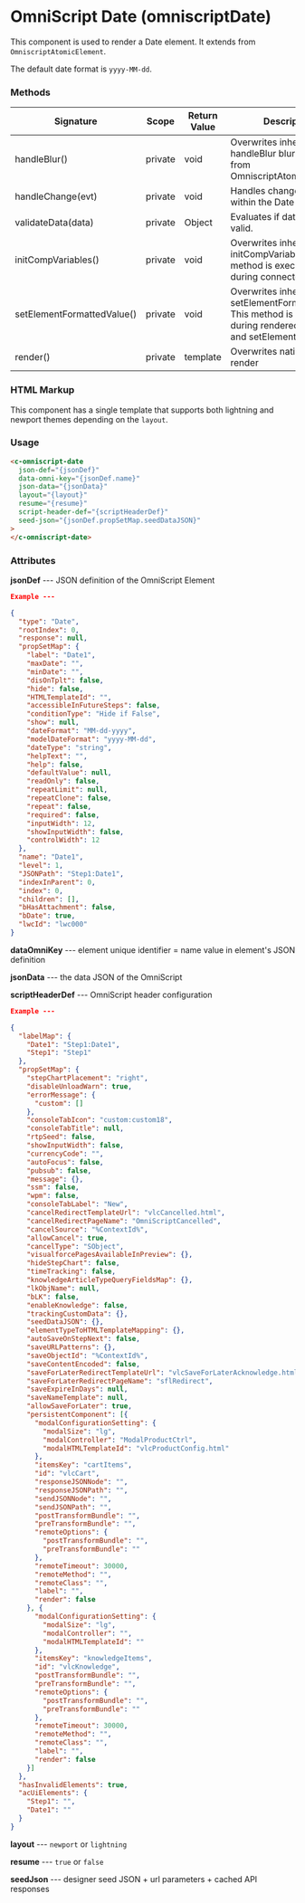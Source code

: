 # OmniScript Date (omniscriptDate)

This component is used to render a Date element. It extends from `OmniscriptAtomicElement`.

The default date format is `yyyy-MM-dd`.

### Methods

| Signature                  | Scope   | Return Value | Description                                                                                                         |
| -------------------------- | ------- | ------------ | ------------------------------------------------------------------------------------------------------------------- |
| handleBlur()               | private | void         | Overwrites inherited handleBlur blur handler from OmniscriptAtomicElement.                                          |
| handleChange(evt)          | private | void         | Handles changes made within the Date component.                                                                     |
| validateData(data)         | private | Object       | Evaluates if date data is valid.                                                                                    |
| initCompVariables()        | private | void         | Overwrites inherited initCompVariables. This method is executed once during connectedCallback.                      |
| setElementFormattedValue() | private | void         | Overwrites inherited setElementFormattedValue. This method is executed during renderedCallback and setElementValue. |
| render()                   | private | template     | Overwrites native LWC render                                                                                        |

### HTML Markup

This component has a single template that supports both lightning and newport themes depending on the `layout`.

### Usage

```html
<c-omniscript-date
  json-def="{jsonDef}"
  data-omni-key="{jsonDef.name}"
  json-data="{jsonData}"
  layout="{layout}"
  resume="{resume}"
  script-header-def="{scriptHeaderDef}"
  seed-json="{jsonDef.propSetMap.seedDataJSON}"
>
</c-omniscript-date>
```

### Attributes

**jsonDef** --- JSON definition of the OmniScript Element

```json
Example ---

{
  "type": "Date",
  "rootIndex": 0,
  "response": null,
  "propSetMap": {
    "label": "Date1",
    "maxDate": "",
    "minDate": "",
    "disOnTplt": false,
    "hide": false,
    "HTMLTemplateId": "",
    "accessibleInFutureSteps": false,
    "conditionType": "Hide if False",
    "show": null,
    "dateFormat": "MM-dd-yyyy",
    "modelDateFormat": "yyyy-MM-dd",
    "dateType": "string",
    "helpText": "",
    "help": false,
    "defaultValue": null,
    "readOnly": false,
    "repeatLimit": null,
    "repeatClone": false,
    "repeat": false,
    "required": false,
    "inputWidth": 12,
    "showInputWidth": false,
    "controlWidth": 12
  },
  "name": "Date1",
  "level": 1,
  "JSONPath": "Step1:Date1",
  "indexInParent": 0,
  "index": 0,
  "children": [],
  "bHasAttachment": false,
  "bDate": true,
  "lwcId": "lwc000"
}
```

**dataOmniKey** --- element unique identifier = name value in element's JSON definition

**jsonData** --- the data JSON of the OmniScript

**scriptHeaderDef** --- OmniScript header configuration

```json
Example ---

{
  "labelMap": {
    "Date1": "Step1:Date1",
    "Step1": "Step1"
  },
  "propSetMap": {
    "stepChartPlacement": "right",
    "disableUnloadWarn": true,
    "errorMessage": {
      "custom": []
    },
    "consoleTabIcon": "custom:custom18",
    "consoleTabTitle": null,
    "rtpSeed": false,
    "showInputWidth": false,
    "currencyCode": "",
    "autoFocus": false,
    "pubsub": false,
    "message": {},
    "ssm": false,
    "wpm": false,
    "consoleTabLabel": "New",
    "cancelRedirectTemplateUrl": "vlcCancelled.html",
    "cancelRedirectPageName": "OmniScriptCancelled",
    "cancelSource": "%ContextId%",
    "allowCancel": true,
    "cancelType": "SObject",
    "visualforcePagesAvailableInPreview": {},
    "hideStepChart": false,
    "timeTracking": false,
    "knowledgeArticleTypeQueryFieldsMap": {},
    "lkObjName": null,
    "bLK": false,
    "enableKnowledge": false,
    "trackingCustomData": {},
    "seedDataJSON": {},
    "elementTypeToHTMLTemplateMapping": {},
    "autoSaveOnStepNext": false,
    "saveURLPatterns": {},
    "saveObjectId": "%ContextId%",
    "saveContentEncoded": false,
    "saveForLaterRedirectTemplateUrl": "vlcSaveForLaterAcknowledge.html",
    "saveForLaterRedirectPageName": "sflRedirect",
    "saveExpireInDays": null,
    "saveNameTemplate": null,
    "allowSaveForLater": true,
    "persistentComponent": [{
      "modalConfigurationSetting": {
        "modalSize": "lg",
        "modalController": "ModalProductCtrl",
        "modalHTMLTemplateId": "vlcProductConfig.html"
      },
      "itemsKey": "cartItems",
      "id": "vlcCart",
      "responseJSONNode": "",
      "responseJSONPath": "",
      "sendJSONNode": "",
      "sendJSONPath": "",
      "postTransformBundle": "",
      "preTransformBundle": "",
      "remoteOptions": {
        "postTransformBundle": "",
        "preTransformBundle": ""
      },
      "remoteTimeout": 30000,
      "remoteMethod": "",
      "remoteClass": "",
      "label": "",
      "render": false
    }, {
      "modalConfigurationSetting": {
        "modalSize": "lg",
        "modalController": "",
        "modalHTMLTemplateId": ""
      },
      "itemsKey": "knowledgeItems",
      "id": "vlcKnowledge",
      "postTransformBundle": "",
      "preTransformBundle": "",
      "remoteOptions": {
        "postTransformBundle": "",
        "preTransformBundle": ""
      },
      "remoteTimeout": 30000,
      "remoteMethod": "",
      "remoteClass": "",
      "label": "",
      "render": false
    }]
  },
  "hasInvalidElements": true,
  "acUiElements": {
    "Step1": "",
    "Date1": ""
  }
}
```

**layout** --- `newport` or `lightning`

**resume** --- `true` or `false`

**seedJson** --- designer seed JSON + url parameters + cached API responses
